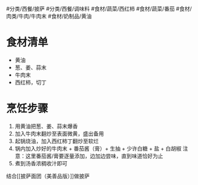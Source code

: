 #分类/西餐/披萨 #分类/西餐/调味料 #食材/蔬菜/西红柿 #食材/蔬菜/番茄 #食材/肉类/牛肉/牛肉末 #食材/奶制品/黄油 

# 食材清单

- 黄油
- 葱、姜、蒜末
- 牛肉末
- 西红柿，切丁

# 烹饪步骤

1. 用黄油把葱、姜、蒜末爆香
2. 加入牛肉末翻炒至表面微黄，盛出备用
3. 起锅烧油，加入西红柿丁翻炒至软烂
4. 锅内加入炒好的牛肉末 + 番茄酱（膏）+ 生抽 + 少许白糖 + 盐 + 白胡椒 
   注意：这里番茄酱/膏要逐量添加，边加边尝味，直到味道恰好为止
5. 煮到汤香浓稠收汁即可

结合[[披萨面团（美善品版）]]做披萨

